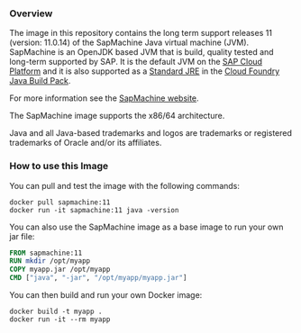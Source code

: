 
### Overview

The image in this repository contains the long term support releases 11 (version: 11.0.14) of the SapMachine Java virtual machine (JVM). SapMachine is an OpenJDK based JVM that is build, quality tested and long-term supported by SAP. It is the default JVM on the [SAP Cloud Platform](https://cloudplatform.sap.com/index.html) and it is also supported as a [Standard JRE](https://github.com/cloudfoundry/java-buildpack/blob/master/docs/jre-sap_machine_jre.md) in the [Cloud Foundry Java Build Pack](https://github.com/cloudfoundry/java-buildpack).

For more information see the [SapMachine website](https://sapmachine.io).

The SapMachine image supports the x86/64 architecture.

Java and all Java-based trademarks and logos are trademarks or registered trademarks of Oracle and/or its affiliates.

### How to use this Image

You can pull and test the image with the following commands:

```console
docker pull sapmachine:11
docker run -it sapmachine:11 java -version
```

You can also use the SapMachine image as a base image to run your own jar file:

```dockerfile
FROM sapmachine:11
RUN mkdir /opt/myapp
COPY myapp.jar /opt/myapp
CMD ["java", "-jar", "/opt/myapp/myapp.jar"]
```

You can then build and run your own Docker image:

```console
docker build -t myapp .
docker run -it --rm myapp
```
